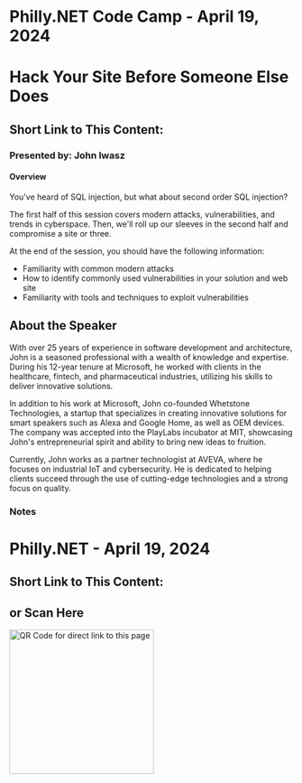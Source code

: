 # Philly.NET Code Camp - April 19, 2024

# Hack Your Site Before Someone Else Does

## Short Link to This Content: 

### Presented by: John Iwasz

#### Overview
You've heard of SQL injection, but what about second order SQL injection?

The first half of this session covers modern attacks, vulnerabilities, and trends in cyberspace. Then, we'll roll up our sleeves in the second half and compromise a site or three.   

At the end of the session, you should have the following information:

- Familiarity with common modern attacks
- How to identify commonly used vulnerabilities in your solution and web site
- Familiarity with tools and techniques to exploit vulnerabilities

## About the Speaker

With over 25 years of experience in software development and architecture, John is a seasoned professional with a wealth of knowledge and expertise. During his 12-year tenure at Microsoft, he worked with clients in the healthcare, fintech, and pharmaceutical industries, utilizing his skills to deliver innovative solutions. 

In addition to his work at Microsoft, John co-founded Whetstone Technologies, a startup that specializes in creating innovative solutions for smart speakers such as Alexa and Google Home, as well as OEM devices. The company was accepted into the PlayLabs incubator at MIT, showcasing John's entrepreneurial spirit and ability to bring new ideas to fruition. 

Currently, John works as a partner technologist at AVEVA, where he focuses on industrial IoT and cybersecurity. He is dedicated to helping clients succeed through the use of cutting-edge technologies and a strong focus on quality.

### Notes

# Philly.NET - April 19, 2024

## Short Link to This Content:

## or Scan Here
<img src="images/pcc240419.png" alt="QR Code for direct link to this page" width="256"/>
